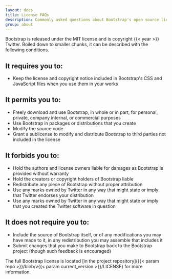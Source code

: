 ```yaml
---
layout: docs
title: License FAQs
description: Commonly asked questions about Bootstrap's open source license.
group: about
---
```


Bootstrap is released under the MIT license and is copyright {{< year >}} Twitter. Boiled down to smaller chunks, it can be described with the following conditions.

## It requires you to:

* Keep the license and copyright notice included in Bootstrap's CSS and JavaScript files when you use them in your works

## It permits you to:

- Freely download and use Bootstrap, in whole or in part, for personal, private, company internal, or commercial purposes
- Use Bootstrap in packages or distributions that you create
- Modify the source code
- Grant a sublicense to modify and distribute Bootstrap to third parties not included in the license

## It forbids you to:

- Hold the authors and license owners liable for damages as Bootstrap is provided without warranty
- Hold the creators or copyright holders of Bootstrap liable
- Redistribute any piece of Bootstrap without proper attribution
- Use any marks owned by Twitter in any way that might state or imply that Twitter endorses your distribution
- Use any marks owned by Twitter in any way that might state or imply that you created the Twitter software in question

## It does not require you to:

- Include the source of Bootstrap itself, or of any modifications you may have made to it, in any redistribution you may assemble that includes it
- Submit changes that you make to Bootstrap back to the Bootstrap project (though such feedback is encouraged)

The full Bootstrap license is located [in the project repository]({{< param repo >}}/blob/v{{< param current_version >}}/LICENSE) for more information.
